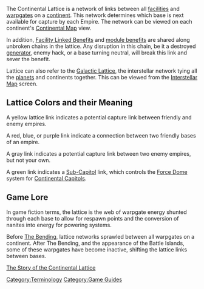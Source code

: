 The Continental Lattice is a network of links between all
[facilities](facilities.md "wikilink") and [warpgates](warpgate.md "wikilink")
on a [continent](continent.md "wikilink"). This network determines which
base is next available for capture by each Empire. The network can be
viewed on each continent's [Continental Map](Continental_Map.md "wikilink")
view.

In addition, [Facility Linked
Benefits](Facility_Linked_Benefit.md "wikilink") and [module
benefits](module_benefit.md "wikilink") are shared along unbroken chains in
the lattice. Any disruption in this chain, be it a destroyed
[generator](generator.md "wikilink"), enemy hack, or a base turning
neutral, will break this link and sever the benefit.

Lattice can also refer to the [Galactic
Lattice](Galactic_Lattice.md "wikilink"), the interstellar network tying
all the [planets](planet.md "wikilink") and continents together. This can
be viewed from the [Interstellar Map](Interstellar_Map.md "wikilink")
screen.

## Lattice Colors and their Meaning

A yellow lattice link indicates a potential capture link between
friendly and enemy empires.

A red, blue, or purple link indicate a connection between two friendly
bases of an empire.

A gray link indicates a potential capture link between two enemy
empires, but not your own.

A green link indicates a [Sub-Capitol](Sub-Capitol.md "wikilink") link,
which controls the [Force Dome](Force_Dome.md "wikilink") system for
[Continental Capitols](Capitol.md "wikilink").

## Game Lore

In game fiction terms, the lattice is the web of warpgate energy shunted
through each base to allow for respawn points and the conversion of
nanites into energy for powering systems.

Before [The Bending](The_Bending.md "wikilink"), lattice networks sprawled
between all warpgates on a continent. After The Bending, and the
appearance of the Battle Islands, some of these warpgates have become
inactive, shifting the lattice links between bases.

[The Story of the Continental
Lattice](http://planetside.station.sony.com/news_story.jsp?story=65061)

[Category:Terminology](Category:Terminology.md "wikilink") [Category:Game
Guides](Category:Game_Guides.md "wikilink")
